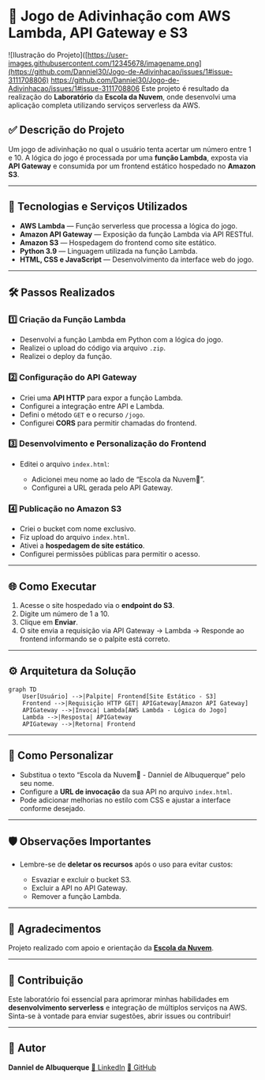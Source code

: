 # 🎯 Jogo de Adivinhação com AWS Lambda, API Gateway e S3

![Ilustração do Projeto]([https://user-images.githubusercontent.com/12345678/imagename.png](https://github.com/Danniel30/Jogo-de-Adivinhacao/issues/1#issue-3111708806)
https://github.com/Danniel30/Jogo-de-Adivinhacao/issues/1#issue-3111708806
Este projeto é resultado da realização do **Laboratório** da **Escola da Nuvem**, onde desenvolvi uma aplicação completa utilizando serviços serverless da AWS.

## ✅ Descrição do Projeto

Um jogo de adivinhação no qual o usuário tenta acertar um número entre 1 e 10. A lógica do jogo é processada por uma **função Lambda**, exposta via **API Gateway** e consumida por um frontend estático hospedado no **Amazon S3**.

---

## 🚀 Tecnologias e Serviços Utilizados

* **AWS Lambda** — Função serverless que processa a lógica do jogo.
* **Amazon API Gateway** — Exposição da função Lambda via API RESTful.
* **Amazon S3** — Hospedagem do frontend como site estático.
* **Python 3.9** — Linguagem utilizada na função Lambda.
* **HTML, CSS e JavaScript** — Desenvolvimento da interface web do jogo.

---

## 🛠️ Passos Realizados

### 1️⃣ Criação da Função Lambda

* Desenvolvi a função Lambda em Python com a lógica do jogo.
* Realizei o upload do código via arquivo `.zip`.
* Realizei o deploy da função.

### 2️⃣ Configuração do API Gateway

* Criei uma **API HTTP** para expor a função Lambda.
* Configurei a integração entre API e Lambda.
* Defini o método `GET` e o recurso `/jogo`.
* Configurei **CORS** para permitir chamadas do frontend.

### 3️⃣ Desenvolvimento e Personalização do Frontend

* Editei o arquivo `index.html`:

  * Adicionei meu nome ao lado de “Escola da Nuvem💙”.
  * Configurei a URL gerada pelo API Gateway.

### 4️⃣ Publicação no Amazon S3

* Criei o bucket com nome exclusivo.
* Fiz upload do arquivo `index.html`.
* Ativei a **hospedagem de site estático**.
* Configurei permissões públicas para permitir o acesso.

---

## 🌐 Como Executar

1. Acesse o site hospedado via o **endpoint do S3**.
2. Digite um número de 1 a 10.
3. Clique em **Enviar**.
4. O site envia a requisição via API Gateway → Lambda → Responde ao frontend informando se o palpite está correto.

---

## ⚙️ Arquitetura da Solução

```mermaid
graph TD
    User[Usuário] -->|Palpite| Frontend[Site Estático - S3]
    Frontend -->|Requisição HTTP GET| APIGateway[Amazon API Gateway]
    APIGateway -->|Invoca| Lambda[AWS Lambda - Lógica do Jogo]
    Lambda -->|Resposta| APIGateway
    APIGateway -->|Retorna| Frontend
```

---

## 📝 Como Personalizar

* Substitua o texto “Escola da Nuvem💙 - Danniel de Albuquerque” pelo seu nome.
* Configure a **URL de invocação** da sua API no arquivo `index.html`.
* Pode adicionar melhorias no estilo com CSS e ajustar a interface conforme desejado.

---

## 🛡️ Observações Importantes

* Lembre-se de **deletar os recursos** após o uso para evitar custos:

  * Esvaziar e excluir o bucket S3.
  * Excluir a API no API Gateway.
  * Remover a função Lambda.

---

## 🙌 Agradecimentos

Projeto realizado com apoio e orientação da **[Escola da Nuvem](https://escoladanuvem.org/)**.

---

## 📣 Contribuição

Este laboratório foi essencial para aprimorar minhas habilidades em **desenvolvimento serverless** e integração de múltiplos serviços na AWS.
Sinta-se à vontade para enviar sugestões, abrir issues ou contribuir!

---

## 🚀 Autor

**Danniel de Albuquerque**
[🔗 LinkedIn](https://www.linkedin.com/in/danniel-de-albuquerque/)
[🔗 GitHub](https://github.com/Danniel30)
